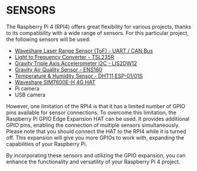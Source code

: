 # SENSORS

The Raspberry Pi 4 (RPI4) offers great flexibility for various projects, thanks to its compatibility with a wide range of sensors. For this particular project, the following sensors will be used:

* [Waveshare Laser Range Sensor (ToF) - UART / CAN Bus](range.md)
* [Light to Frequency Converter - TSL235R](light.md)
* [Gravity Triple Axis Accelerometer I2C - LIS2DW12](accelerometer.md)
* [Gravity Air Quality Sensor - ENS160](airquality.md)
* [Temperature & Humidity Sensor - DHT11 ESP-01/01S](humidity.md)
* [Waveshare SIM7600E-H 4G HAT](sim.md)
* Pi camera
* USB camera

However, one limitation of the RPI4 is that it has a limited number of GPIO pins available for sensor connections. To overcome this limitation, the Raspberry Pi GPIO Edge Expansion HAT can be used. It provides additional GPIO pins, enabling the connection of multiple sensors simultaneously. Please note that you should connect the HAT to the RPI4 while it is turned off. This expansion will give you more GPIOs to work with, expanding the capabilities of your Raspberry Pi.

By incorporating these sensors and utilizing the GPIO expansion, you can enhance the functionality and versatility of your Raspberry Pi 4 project.